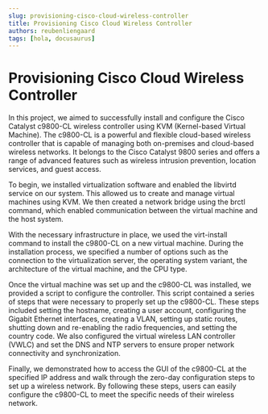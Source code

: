 ```yaml
---
slug: provisioning-cisco-cloud-wireless-controller
title: Provisioning Cisco Cloud Wireless Controller
authors: reubenliengaard
tags: [hola, docusaurus]
---
```


# Provisioning Cisco Cloud Wireless Controller

In this project, we aimed to successfully install and configure the Cisco Catalyst c9800-CL wireless controller using KVM (Kernel-based Virtual Machine). The c9800-CL is a powerful and flexible cloud-based wireless controller that is capable of managing both on-premises and cloud-based wireless networks. It belongs to the Cisco Catalyst 9800 series and offers a range of advanced features such as wireless intrusion prevention, location services, and guest access.

To begin, we installed virtualization software and enabled the libvirtd service on our system. This allowed us to create and manage virtual machines using KVM. We then created a network bridge using the brctl command, which enabled communication between the virtual machine and the host system.

With the necessary infrastructure in place, we used the virt-install command to install the c9800-CL on a new virtual machine. During the installation process, we specified a number of options such as the connection to the virtualization server, the operating system variant, the architecture of the virtual machine, and the CPU type.

Once the virtual machine was set up and the c9800-CL was installed, we provided a script to configure the controller. This script contained a series of steps that were necessary to properly set up the c9800-CL. These steps included setting the hostname, creating a user account, configuring the Gigabit Ethernet interfaces, creating a VLAN, setting up static routes, shutting down and re-enabling the radio frequencies, and setting the country code. We also configured the virtual wireless LAN controller (VWLC) and set the DNS and NTP servers to ensure proper network connectivity and synchronization.

Finally, we demonstrated how to access the GUI of the c9800-CL at the specified IP address and walk through the zero-day configuration steps to set up a wireless network. By following these steps, users can easily configure the c9800-CL to meet the specific needs of their wireless network.